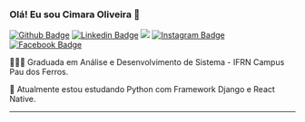 ### Olá! Eu sou Cimara Oliveira  👋

[![Github Badge](https://img.shields.io/badge/GitHub-100000?style=for-the-badge&logo=github&logoColor=white)](https://github.com/CimaraOliveira/)
[![Linkedin Badge](https://img.shields.io/badge/LinkedIn-0077B5?style=for-the-badge&logo=linkedin&logoColor=white)](https://www.linkedin.com/in/cimara-oliveira-6aa54a144/)
<a href = "mailto:cimarinhaoliveira1@gmail.com"><img src="https://img.shields.io/badge/Gmail-D14836?style=for-the-badge&logo=gmail&logoColor=white" target="_blank"></a>
[![Instagram Badge](https://img.shields.io/badge/Instagram-E4405F?style=for-the-badge&logo=instagram&logoColor=white)](https://www.instagram.com/cimara321/)
[![Facebook Badge](https://img.shields.io/badge/Facebook-1877F2?style=for-the-badge&logo=facebook&logoColor=white)](https://www.facebook.com/cimara.oliveira.1/)


 

<!-- - 🔭 I’m currently working on ... -->
👨🏻‍💻 Graduada em Análise e Desenvolvimento de Sistema - IFRN Campus Pau dos Ferros.

<!-- - 💻 Desenvolvedora Full Stack; -->

🌱 Atualmente estou estudando Python com Framework Django e React Native.




----------------------------------------------------------------------------------

<!--![Python Badge](https://img.shields.io/badge/Python-FFD43B?style=for-the-badge&logo=python&logoColor=darkgreen)
![Django Badge](https://img.shields.io/badge/Django-092E20?style=for-the-badge&logo=django&logoColor=green)
![Java Badge](https://img.shields.io/badge/Java-ED8B00?style=for-the-badge&logo=java&logoColor=white)
![Springer Badge](https://img.shields.io/badge/Spring-6DB33F?style=for-the-badge&logo=spring&logoColor=white)
![PHP Badge](https://img.shields.io/badge/PHP-777BB4?style=for-the-badge&logo=php&logoColor=white)
![C++ Badge](https://img.shields.io/badge/C%2B%2B-00599C?style=for-the-badge&logo=c%2B%2B&logoColor=white)
![Mysql Badge](https://img.shields.io/badge/MySQL-00000F?style=for-the-badge&logo=mysql&logoColor=white)
![Html Badge](https://img.shields.io/badge/HTML5-E34F26?style=for-the-badge&logo=html5&logoColor=white)
![CSS Badge](https://img.shields.io/badge/CSS3-1572B6?style=for-the-badge&logo=css3&logoColor=white)
![Git Badge](https://img.shields.io/badge/Git-F05032?style=for-the-badge&logo=git&logoColor=white)-->





<!-- - 🤔 I’m looking for help with ... -->
<!-- - 💬 Ask me about ... -->
<!-- - 📫 How to reach me: ... -->
<!-- - 😄 Pronouns: ... -->
<!-- - ⚡ Fun fact: ... -->


